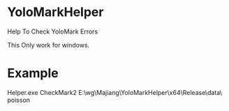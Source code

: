# YoloMarkHelper
Help To Check YoloMark Errors

This Only work for windows.

# Example


Helper.exe CheckMark2 E:\wg\Majiang\YoloMarkHelper\x64\Release\data\ poisson
